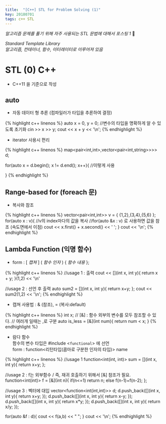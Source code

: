 ```yaml
---
title:  "[C++] STL for Problem Solving (1)"
key: 20180701
tags: c++ STL
---
```



*알고리즘 문제를 풀기 위해 자주 사용되는 STL 문법에 대해서 포스팅 1* 👻

<!--more-->

*Standard Template Library*  
*알고리즘, 컨테이너, 함수, 이터레이터로 이루어져 있음*  

# STL (0) C++  
+ C++11 을 기준으로 작성  

## auto  

+ 자동 데이터 형 추론 (컴파일러가 타입을 추론하여 결정)  

{% highlight c++ linenos %}
auto x = 0, y = 0; //변수의 타입을 명확하게 알 수 있도록 초기화
cin >> x >> y;
cout << x + y << '\n';
{% endhighlight %}  

+ iterator 사용시 편리  

{% highlight c++ linenos %}
map<pair<int,int>,vector<pair<int,string>>>> d;

for(auto x = d.begin(); x != d.end(); x++){ //이렇게 사용

}
{% endhighlight %}  

## Range-based for (foreach 문)  

+ 복사와 참조  

{% highlight c++ linenos %}
vector<pair<int,int>> v = { {1,2},{3,4},{5,6} };
for(auto x : v){ //v의 index마다의 값을 복사
//for(auto &x : v) 로 사용하면 값을 참조 (속도면에서 이점)
    cout << x.first() + x.second() << ' ';
}
cout << '\n';
{% endhighlight %}  

## Lambda Function (익명 함수)  

+ form : [ _캡쳐_ ] ( _함수 인자_ ) { _함수 내용_ };

{% highlight c++ linenos %}
//usage 1 : 출력
cout << [](int x, int y){
    return x + y;
}(1,2) << '\n'

//usage 2 : 선언 후 출력
auto sum2 = [](int x, int y){
    return x+y;
};
cout << sum2(1,2) << '\n';
{% endhighlight %}  

+ 캡쳐 사용법 : & (참조), = (복사:default)  

{% highlight c++ linenos %}
int x;
// [&] : 함수 외부의 변수를 모두 참조할 수 있다.
// 여러개 일때는 ,로 구분
auto is_less = [&](int num){
    return num < x;
}
{% endhighlight %}  

+ 람다 함수  
함수의 변수 타입은 #include <`functional`> 에 선언  
form : function<리턴타입(콤마로 구분한 인자의 타입)> name

{% highlight c++ linenos %}
//usage 1
function<int(int, int)> sum = [](int x, int y){
    return x+y;
};

//usage 2 : f는 외부함수 / 즉, 재귀 호출하기 위해서 [&] 참조가 필요.
function<int(int)> f = [&](int n){
    if(n<=1) return n;
    else f(n-1)+f(n-2);
};

//usage 3 : 벡터에 대입
vector<function<int(int,int)>> d;
d.push_back([](int x, int y){
    return x+y;
});
d.push_back([](int x, int y){
    return x-y;
});
d.push_back([](int x, int y){
    return x*y;
});
d.push_back([](int x, int y){
    return x/y;
});

for(auto &f : d){
    cout << f(a,b) << " ";
}
cout << '\n';
{% endhighlight %}  
